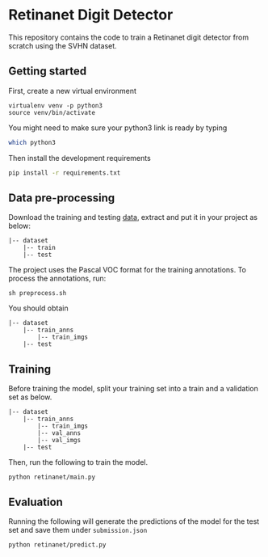 # Retinanet Digit Detector

This repository contains the code to train a Retinanet digit detector from scratch using the SVHN dataset.

## Getting started

First, create a new virtual environment

```
virtualenv venv -p python3
source venv/bin/activate
```

You might need to make sure your python3 link is ready by typing

```bash
which python3
```

Then install the development requirements

```bash
pip install -r requirements.txt
```

## Data pre-processing
Download the training and testing [data](https://drive.google.com/drive/u/0/folders/1Ob5oT9Lcmz7g5mVOcYH3QugA7tV3WsSl), extract and put it in your project as below:
```buildoutcfg
|-- dataset
	|-- train
	|-- test
```

The project uses the Pascal VOC format for the training annotations. To process the annotations, run:
```
sh preprocess.sh
``` 

You should obtain
```buildoutcfg
|-- dataset
	|-- train_anns
        |-- train_imgs
	|-- test
```

## Training
Before training the model, split your training set into a train and a validation set as below.
```buildoutcfg
|-- dataset
	|-- train_anns
        |-- train_imgs
        |-- val_anns
        |-- val_imgs
	|-- test
```

Then, run the following to train the model.
```
python retinanet/main.py
```

## Evaluation
Running the following will generate the predictions of the model for the test set and save them under ``submission.json``
```
python retinanet/predict.py
```